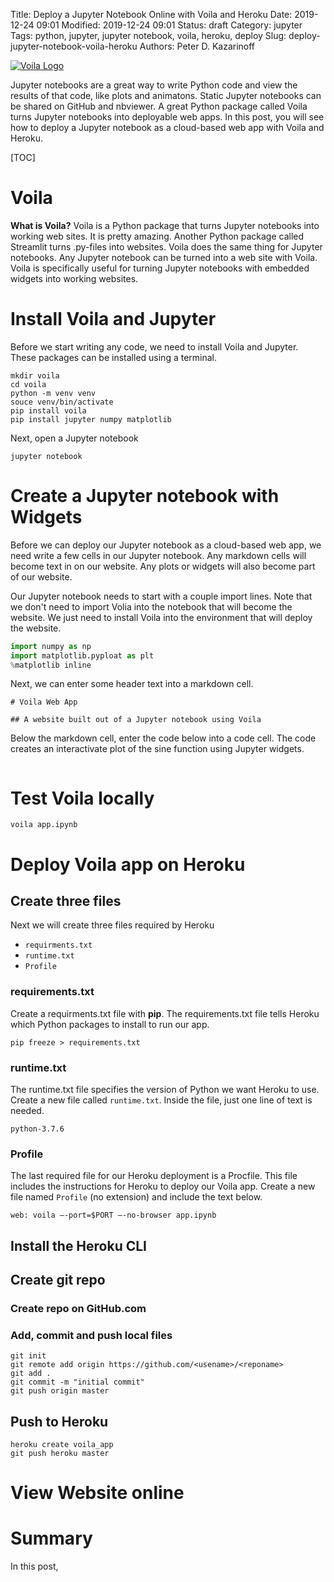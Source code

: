 Title: Deploy a Jupyter Notebook Online with Voila and Heroku
Date: 2019-12-24 09:01
Modified: 2019-12-24 09:01
Status: draft
Category: jupyter
Tags: python, jupyter, jupyter notebook, voila, heroku, deploy
Slug: deploy-jupyter-notebook-voila-heroku
Authors: Peter D. Kazarinoff

[![Voila Logo]({static}/posts/voila/images/voila_logo.png)]({file}/posts/voila/voila_app_deployment.md)

Jupyter notebooks are a great way to write Python code and view the results of that code, like plots and animatons. Static Jupyter notebooks can be shared on GitHub and nbviewer. A great Python package called Voila turns Jupyter notebooks into deployable web apps. In this post, you will see how to deploy a Jupyter notebook as a cloud-based web app with Voila and Heroku.

[TOC]

# Voila

**What is Voila?** Voila is a Python package that turns Jupyter notebooks into working web sites. It is pretty amazing. Another Python package called Streamlit turns .py-files into websites. Voila does the same thing for Jupyter notebooks. Any Jupyter notebook can be turned into a web site with Voila. Voila is specifically useful for turning Jupyter notebooks with embedded widgets into working websites.

# Install Voila and Jupyter

Before we start writing any code, we need to install Voila and Jupyter. These packages can be installed using a terminal. 

```text
mkdir voila
cd voila
python -m venv venv
souce venv/bin/activate
pip install voila
pip install jupyter numpy matplotlib
```

Next, open a Jupyter notebook

```text
jupyter notebook
```

# Create a Jupyter notebook with Widgets

Before we can deploy our Jupyter notebook as a cloud-based web app, we need write a few cells in our Jupyter notebook. Any markdown cells will become text in on our website. Any plots or widgets will also become part of our website. 

Our Jupyter notebook needs to start with a couple import lines. Note that we don't need to import Volia into the notebook that will become the website. We just need to install Voila into the environment that will deploy the website.

```python
import numpy as np
import matplotlib.pyploat as plt
%matplotlib inline
```

Next, we can enter some header text into a markdown cell.

```text
# Voila Web App

## A website built out of a Jupyter notebook using Voila
```

Below the markdown cell, enter the code below into a code cell. The code creates an interactivate plot of the sine function using Jupyter widgets. 

```python

```

# Test Voila locally

```text
voila app.ipynb
```

# Deploy Voila app on Heroku

## Create three files

Next we will create three files required by Heroku

 * ```requirments.txt```
 * ```runtime.txt```
 * ```Profile```

### requirements.txt

Create a requirments.txt file with **pip**. The requirements.txt file tells Heroku which Python packages to install to run our app.

```text
pip freeze > requirements.txt
```

### runtime.txt

The runtime.txt file specifies the version of Python we want Heroku to use. Create a new file called ```runtime.txt```. Inside the file, just one line of text is needed.

```text
python-3.7.6
```

### Profile

The last required file for our Heroku deployment is a Procfile. This file includes the instructions for Heroku to deploy our Voila app. Create a new file named ```Profile``` (no extension) and include the text below.

```text
web: voila —-port=$PORT —-no-browser app.ipynb
```

## Install the Heroku CLI

## Create git repo

### Create repo on GitHub.com

### Add, commit and push local files

```text
git init
git remote add origin https://github.com/<usename>/<reponame>
git add .
git commit -m "initial commit"
git push origin master
```

## Push to Heroku

```text
heroku create voila_app
git push heroku master
```

# View Website online

# Summary

In this post,
